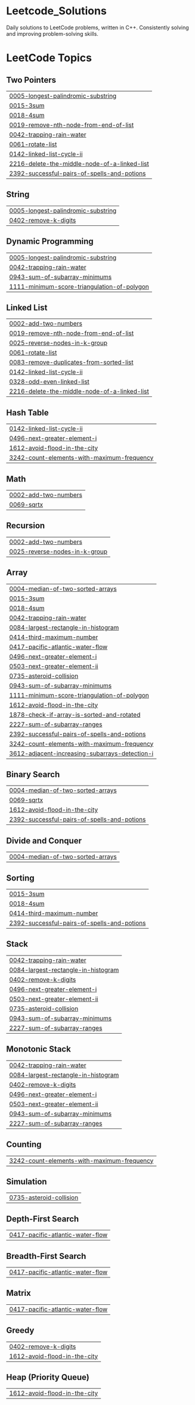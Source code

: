 # Leetcode_Solutions
Daily solutions to LeetCode problems, written in C++. Consistently solving and improving problem-solving skills.

<!---LeetCode Topics Start-->
# LeetCode Topics
## Two Pointers
|  |
| ------- |
| [0005-longest-palindromic-substring](https://github.com/dhruvjoshi137/Leetcode_Solutions/tree/master/0005-longest-palindromic-substring) |
| [0015-3sum](https://github.com/dhruvjoshi137/Leetcode_Solutions/tree/master/0015-3sum) |
| [0018-4sum](https://github.com/dhruvjoshi137/Leetcode_Solutions/tree/master/0018-4sum) |
| [0019-remove-nth-node-from-end-of-list](https://github.com/dhruvjoshi137/Leetcode_Solutions/tree/master/0019-remove-nth-node-from-end-of-list) |
| [0042-trapping-rain-water](https://github.com/dhruvjoshi137/Leetcode_Solutions/tree/master/0042-trapping-rain-water) |
| [0061-rotate-list](https://github.com/dhruvjoshi137/Leetcode_Solutions/tree/master/0061-rotate-list) |
| [0142-linked-list-cycle-ii](https://github.com/dhruvjoshi137/Leetcode_Solutions/tree/master/0142-linked-list-cycle-ii) |
| [2216-delete-the-middle-node-of-a-linked-list](https://github.com/dhruvjoshi137/Leetcode_Solutions/tree/master/2216-delete-the-middle-node-of-a-linked-list) |
| [2392-successful-pairs-of-spells-and-potions](https://github.com/dhruvjoshi137/Leetcode_Solutions/tree/master/2392-successful-pairs-of-spells-and-potions) |
## String
|  |
| ------- |
| [0005-longest-palindromic-substring](https://github.com/dhruvjoshi137/Leetcode_Solutions/tree/master/0005-longest-palindromic-substring) |
| [0402-remove-k-digits](https://github.com/dhruvjoshi137/Leetcode_Solutions/tree/master/0402-remove-k-digits) |
## Dynamic Programming
|  |
| ------- |
| [0005-longest-palindromic-substring](https://github.com/dhruvjoshi137/Leetcode_Solutions/tree/master/0005-longest-palindromic-substring) |
| [0042-trapping-rain-water](https://github.com/dhruvjoshi137/Leetcode_Solutions/tree/master/0042-trapping-rain-water) |
| [0943-sum-of-subarray-minimums](https://github.com/dhruvjoshi137/Leetcode_Solutions/tree/master/0943-sum-of-subarray-minimums) |
| [1111-minimum-score-triangulation-of-polygon](https://github.com/dhruvjoshi137/Leetcode_Solutions/tree/master/1111-minimum-score-triangulation-of-polygon) |
## Linked List
|  |
| ------- |
| [0002-add-two-numbers](https://github.com/dhruvjoshi137/Leetcode_Solutions/tree/master/0002-add-two-numbers) |
| [0019-remove-nth-node-from-end-of-list](https://github.com/dhruvjoshi137/Leetcode_Solutions/tree/master/0019-remove-nth-node-from-end-of-list) |
| [0025-reverse-nodes-in-k-group](https://github.com/dhruvjoshi137/Leetcode_Solutions/tree/master/0025-reverse-nodes-in-k-group) |
| [0061-rotate-list](https://github.com/dhruvjoshi137/Leetcode_Solutions/tree/master/0061-rotate-list) |
| [0083-remove-duplicates-from-sorted-list](https://github.com/dhruvjoshi137/Leetcode_Solutions/tree/master/0083-remove-duplicates-from-sorted-list) |
| [0142-linked-list-cycle-ii](https://github.com/dhruvjoshi137/Leetcode_Solutions/tree/master/0142-linked-list-cycle-ii) |
| [0328-odd-even-linked-list](https://github.com/dhruvjoshi137/Leetcode_Solutions/tree/master/0328-odd-even-linked-list) |
| [2216-delete-the-middle-node-of-a-linked-list](https://github.com/dhruvjoshi137/Leetcode_Solutions/tree/master/2216-delete-the-middle-node-of-a-linked-list) |
## Hash Table
|  |
| ------- |
| [0142-linked-list-cycle-ii](https://github.com/dhruvjoshi137/Leetcode_Solutions/tree/master/0142-linked-list-cycle-ii) |
| [0496-next-greater-element-i](https://github.com/dhruvjoshi137/Leetcode_Solutions/tree/master/0496-next-greater-element-i) |
| [1612-avoid-flood-in-the-city](https://github.com/dhruvjoshi137/Leetcode_Solutions/tree/master/1612-avoid-flood-in-the-city) |
| [3242-count-elements-with-maximum-frequency](https://github.com/dhruvjoshi137/Leetcode_Solutions/tree/master/3242-count-elements-with-maximum-frequency) |
## Math
|  |
| ------- |
| [0002-add-two-numbers](https://github.com/dhruvjoshi137/Leetcode_Solutions/tree/master/0002-add-two-numbers) |
| [0069-sqrtx](https://github.com/dhruvjoshi137/Leetcode_Solutions/tree/master/0069-sqrtx) |
## Recursion
|  |
| ------- |
| [0002-add-two-numbers](https://github.com/dhruvjoshi137/Leetcode_Solutions/tree/master/0002-add-two-numbers) |
| [0025-reverse-nodes-in-k-group](https://github.com/dhruvjoshi137/Leetcode_Solutions/tree/master/0025-reverse-nodes-in-k-group) |
## Array
|  |
| ------- |
| [0004-median-of-two-sorted-arrays](https://github.com/dhruvjoshi137/Leetcode_Solutions/tree/master/0004-median-of-two-sorted-arrays) |
| [0015-3sum](https://github.com/dhruvjoshi137/Leetcode_Solutions/tree/master/0015-3sum) |
| [0018-4sum](https://github.com/dhruvjoshi137/Leetcode_Solutions/tree/master/0018-4sum) |
| [0042-trapping-rain-water](https://github.com/dhruvjoshi137/Leetcode_Solutions/tree/master/0042-trapping-rain-water) |
| [0084-largest-rectangle-in-histogram](https://github.com/dhruvjoshi137/Leetcode_Solutions/tree/master/0084-largest-rectangle-in-histogram) |
| [0414-third-maximum-number](https://github.com/dhruvjoshi137/Leetcode_Solutions/tree/master/0414-third-maximum-number) |
| [0417-pacific-atlantic-water-flow](https://github.com/dhruvjoshi137/Leetcode_Solutions/tree/master/0417-pacific-atlantic-water-flow) |
| [0496-next-greater-element-i](https://github.com/dhruvjoshi137/Leetcode_Solutions/tree/master/0496-next-greater-element-i) |
| [0503-next-greater-element-ii](https://github.com/dhruvjoshi137/Leetcode_Solutions/tree/master/0503-next-greater-element-ii) |
| [0735-asteroid-collision](https://github.com/dhruvjoshi137/Leetcode_Solutions/tree/master/0735-asteroid-collision) |
| [0943-sum-of-subarray-minimums](https://github.com/dhruvjoshi137/Leetcode_Solutions/tree/master/0943-sum-of-subarray-minimums) |
| [1111-minimum-score-triangulation-of-polygon](https://github.com/dhruvjoshi137/Leetcode_Solutions/tree/master/1111-minimum-score-triangulation-of-polygon) |
| [1612-avoid-flood-in-the-city](https://github.com/dhruvjoshi137/Leetcode_Solutions/tree/master/1612-avoid-flood-in-the-city) |
| [1878-check-if-array-is-sorted-and-rotated](https://github.com/dhruvjoshi137/Leetcode_Solutions/tree/master/1878-check-if-array-is-sorted-and-rotated) |
| [2227-sum-of-subarray-ranges](https://github.com/dhruvjoshi137/Leetcode_Solutions/tree/master/2227-sum-of-subarray-ranges) |
| [2392-successful-pairs-of-spells-and-potions](https://github.com/dhruvjoshi137/Leetcode_Solutions/tree/master/2392-successful-pairs-of-spells-and-potions) |
| [3242-count-elements-with-maximum-frequency](https://github.com/dhruvjoshi137/Leetcode_Solutions/tree/master/3242-count-elements-with-maximum-frequency) |
| [3612-adjacent-increasing-subarrays-detection-i](https://github.com/dhruvjoshi137/Leetcode_Solutions/tree/master/3612-adjacent-increasing-subarrays-detection-i) |
## Binary Search
|  |
| ------- |
| [0004-median-of-two-sorted-arrays](https://github.com/dhruvjoshi137/Leetcode_Solutions/tree/master/0004-median-of-two-sorted-arrays) |
| [0069-sqrtx](https://github.com/dhruvjoshi137/Leetcode_Solutions/tree/master/0069-sqrtx) |
| [1612-avoid-flood-in-the-city](https://github.com/dhruvjoshi137/Leetcode_Solutions/tree/master/1612-avoid-flood-in-the-city) |
| [2392-successful-pairs-of-spells-and-potions](https://github.com/dhruvjoshi137/Leetcode_Solutions/tree/master/2392-successful-pairs-of-spells-and-potions) |
## Divide and Conquer
|  |
| ------- |
| [0004-median-of-two-sorted-arrays](https://github.com/dhruvjoshi137/Leetcode_Solutions/tree/master/0004-median-of-two-sorted-arrays) |
## Sorting
|  |
| ------- |
| [0015-3sum](https://github.com/dhruvjoshi137/Leetcode_Solutions/tree/master/0015-3sum) |
| [0018-4sum](https://github.com/dhruvjoshi137/Leetcode_Solutions/tree/master/0018-4sum) |
| [0414-third-maximum-number](https://github.com/dhruvjoshi137/Leetcode_Solutions/tree/master/0414-third-maximum-number) |
| [2392-successful-pairs-of-spells-and-potions](https://github.com/dhruvjoshi137/Leetcode_Solutions/tree/master/2392-successful-pairs-of-spells-and-potions) |
## Stack
|  |
| ------- |
| [0042-trapping-rain-water](https://github.com/dhruvjoshi137/Leetcode_Solutions/tree/master/0042-trapping-rain-water) |
| [0084-largest-rectangle-in-histogram](https://github.com/dhruvjoshi137/Leetcode_Solutions/tree/master/0084-largest-rectangle-in-histogram) |
| [0402-remove-k-digits](https://github.com/dhruvjoshi137/Leetcode_Solutions/tree/master/0402-remove-k-digits) |
| [0496-next-greater-element-i](https://github.com/dhruvjoshi137/Leetcode_Solutions/tree/master/0496-next-greater-element-i) |
| [0503-next-greater-element-ii](https://github.com/dhruvjoshi137/Leetcode_Solutions/tree/master/0503-next-greater-element-ii) |
| [0735-asteroid-collision](https://github.com/dhruvjoshi137/Leetcode_Solutions/tree/master/0735-asteroid-collision) |
| [0943-sum-of-subarray-minimums](https://github.com/dhruvjoshi137/Leetcode_Solutions/tree/master/0943-sum-of-subarray-minimums) |
| [2227-sum-of-subarray-ranges](https://github.com/dhruvjoshi137/Leetcode_Solutions/tree/master/2227-sum-of-subarray-ranges) |
## Monotonic Stack
|  |
| ------- |
| [0042-trapping-rain-water](https://github.com/dhruvjoshi137/Leetcode_Solutions/tree/master/0042-trapping-rain-water) |
| [0084-largest-rectangle-in-histogram](https://github.com/dhruvjoshi137/Leetcode_Solutions/tree/master/0084-largest-rectangle-in-histogram) |
| [0402-remove-k-digits](https://github.com/dhruvjoshi137/Leetcode_Solutions/tree/master/0402-remove-k-digits) |
| [0496-next-greater-element-i](https://github.com/dhruvjoshi137/Leetcode_Solutions/tree/master/0496-next-greater-element-i) |
| [0503-next-greater-element-ii](https://github.com/dhruvjoshi137/Leetcode_Solutions/tree/master/0503-next-greater-element-ii) |
| [0943-sum-of-subarray-minimums](https://github.com/dhruvjoshi137/Leetcode_Solutions/tree/master/0943-sum-of-subarray-minimums) |
| [2227-sum-of-subarray-ranges](https://github.com/dhruvjoshi137/Leetcode_Solutions/tree/master/2227-sum-of-subarray-ranges) |
## Counting
|  |
| ------- |
| [3242-count-elements-with-maximum-frequency](https://github.com/dhruvjoshi137/Leetcode_Solutions/tree/master/3242-count-elements-with-maximum-frequency) |
## Simulation
|  |
| ------- |
| [0735-asteroid-collision](https://github.com/dhruvjoshi137/Leetcode_Solutions/tree/master/0735-asteroid-collision) |
## Depth-First Search
|  |
| ------- |
| [0417-pacific-atlantic-water-flow](https://github.com/dhruvjoshi137/Leetcode_Solutions/tree/master/0417-pacific-atlantic-water-flow) |
## Breadth-First Search
|  |
| ------- |
| [0417-pacific-atlantic-water-flow](https://github.com/dhruvjoshi137/Leetcode_Solutions/tree/master/0417-pacific-atlantic-water-flow) |
## Matrix
|  |
| ------- |
| [0417-pacific-atlantic-water-flow](https://github.com/dhruvjoshi137/Leetcode_Solutions/tree/master/0417-pacific-atlantic-water-flow) |
## Greedy
|  |
| ------- |
| [0402-remove-k-digits](https://github.com/dhruvjoshi137/Leetcode_Solutions/tree/master/0402-remove-k-digits) |
| [1612-avoid-flood-in-the-city](https://github.com/dhruvjoshi137/Leetcode_Solutions/tree/master/1612-avoid-flood-in-the-city) |
## Heap (Priority Queue)
|  |
| ------- |
| [1612-avoid-flood-in-the-city](https://github.com/dhruvjoshi137/Leetcode_Solutions/tree/master/1612-avoid-flood-in-the-city) |
<!---LeetCode Topics End-->